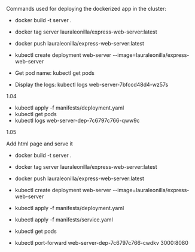 Commands used for deploying the dockerized app in the cluster:

- docker build -t server . 
- docker tag server lauraleonilla/express-web-server:latest 
- docker push lauraleonilla/express-web-server:latest 

- kubectl create deployment web-server --image=lauraleonilla/express-web-server
- Get pod name: kubectl get pods
- Display the logs: kubectl logs web-server-7bfccd48d4-wz57s


1.04

- kubectl apply -f manifests/deployment.yaml 
- kubectl get pods 
- kubectl logs web-server-dep-7c6797c766-qww9c

1.05

Add html page and serve it

- docker build -t server . 
- docker tag server lauraleonilla/express-web-server:latest 
- docker push lauraleonilla/express-web-server:latest 

- kubectl create deployment web-server --image=lauraleonilla/express-web-server

- kubectl apply -f manifests/deployment.yaml 
- kubectl apply -f manifests/service.yaml 
- kubectl get pods 
- kubectl port-forward web-server-dep-7c6797c766-cwdkv 3000:8080
